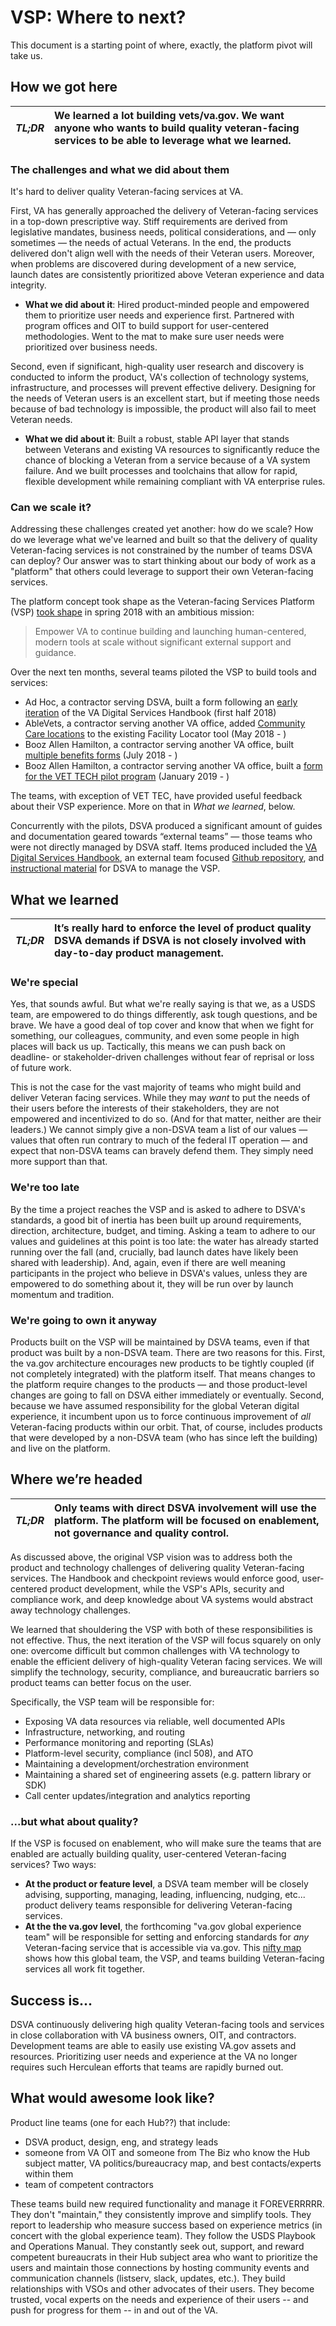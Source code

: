 # VSP: Where to next?
This document is a starting point of where, exactly, the platform pivot will take us.

## How we got here

|*TL;DR*|We learned a lot building vets/va.gov. We want anyone who wants to build quality veteran-facing services to be able to leverage what we learned. |
|---|:---|

### The challenges and what we did about them

It's hard to deliver quality Veteran-facing services at VA.

First, VA has generally approached the delivery of Veteran-facing services in a top-down prescriptive way. Stiff requirements are derived from legislative mandates, business needs, political considerations, and — only sometimes — the needs of actual Veterans. In the end, the products delivered don't align well with the needs of their Veteran users. Moreover, when problems are discovered during development of a new service, launch dates are consistently prioritized above Veteran experience and data integrity.

 - **What we did about it**: Hired product-minded people and empowered them to prioritize user needs and experience first. Partnered with program offices and OIT to build support for user-centered methodologies. Went to the mat to make sure user needs were prioritized over business needs. 

Second, even if significant, high-quality user research and discovery is conducted to inform the product, VA's collection of technology systems, infrastructure, and processes will prevent effective delivery. Designing for the needs of Veteran users is an excellent start, but if meeting those needs because of bad technology is impossible, the product will also fail to meet Veteran needs.

 - **What we did about it**: Built a robust, stable API layer that stands between Veterans and existing VA resources to significantly reduce the chance of blocking a Veteran from a service because of a VA system failure. And we built processes and toolchains that allow for rapid, flexible development while remaining compliant with VA enterprise rules.

### Can we scale it?

Addressing these challenges created yet another: how do we scale? How do we leverage what we've learned and built so that the delivery of quality Veteran-facing services is not constrained by the number of teams DSVA can deploy? Our answer was to start thinking about our body of work as a "platform" that others could leverage to support their own Veteran-facing services.

The platform concept took shape as the Veteran-facing Services Platform (VSP) [took shape](https://github.com/department-of-Veterans-affairs/vets.gov-team/blob/master/Work%20Practices/Platform-Support/background/old-dsva-platform-project-readme.md#background) in spring 2018 with an ambitious mission:

> Empower VA to continue building and launching human-centered, modern tools at scale without significant external support and guidance.

Over the next ten months, several teams piloted the VSP to build tools and services:

 - Ad Hoc, a contractor serving DSVA, built a form following an [early iteration](https://github.com/department-of-veterans-affairs/va-digital-services-platform-docs) of the VA Digital Services Handbook (first half 2018)
 - AbleVets, a contractor serving another VA office, added [Community Care locations](https://github.com/department-of-veterans-affairs/vets.gov-team/tree/master/Products/Facilities_Locator/community_care) to the existing Facility Locator tool (May 2018 - )
 - Booz Allen Hamilton, a contractor serving another VA office, built [multiple benefits forms](https://github.com/department-of-veterans-affairs/vets.gov-team/blob/master/Work%20Practices/Platform-Support/research/pilot-3.md) (July 2018 - )
 - Booz Allen Hamilton, a contractor serving another VA office, built a [form for the VET TECH pilot program](https://github.com/department-of-veterans-affairs/vets.gov-team/tree/master/Products/Education%20Benefits/0994) (January 2019 - )

The teams, with exception of VET TEC, have provided useful feedback about their VSP experience. More on that in _What we learned_, below.

Concurrently with the pilots, DSVA produced a significant amount of guides and documentation geared towards “external teams” — those teams who were not directly managed by DSVA staff. Items produced included the [VA Digital Services Handbook](https://department-of-veterans-affairs.github.io/va-digital-service-handbook/), an external team focused [Github repository](https://github.com/department-of-veterans-affairs/vets-external-teams), and [instructional material](https://github.com/department-of-veterans-affairs/vets.gov-team/tree/master/Work%20Practices/Platform-Support) for DSVA to manage the VSP.

## What we learned

|*TL;DR*|It’s really hard to enforce the level of product quality DSVA demands if DSVA is not closely involved with day-to-day product management.|
|---|:---|

### We're special
Yes, that sounds awful. But what we're really saying is that we, as a USDS team, are empowered to do things differently, ask tough questions, and be brave. We have a good deal of top cover and know that when we fight for something, our colleagues, community, and even some people in high places will back us up. Tactically, this means we can push back on deadline- or stakeholder-driven challenges without fear of reprisal or loss of future work.

This is not the case for the vast majority of teams who might build and deliver Veteran facing services. While they may _want_ to put the needs of their users before the interests of their stakeholders, they are not empowered and incentivized to do so. (And for that matter, neither are their leaders.) We cannot simply give a non-DSVA team a list of our values — values that often run contrary to much of the federal IT operation — and expect that non-DSVA teams can bravely defend them. They simply need more support than that.

### We're too late
By the time a project reaches the VSP and is asked to adhere to DSVA's standards, a good bit of inertia has been built up around requirements, direction, architecture, budget, and timing. Asking a team to adhere to our values and guidelines at this point is too late: the water has already started running over the fall (and, crucially, bad launch dates have likely been shared with leadership). And, again, even if there are well meaning participants in the project who believe in DSVA's values, unless they are empowered to do something about it, they will be run over by launch momentum and tradition.

### We're going to own it anyway

Products built on the VSP will be maintained by DSVA teams, even if that product was built by a non-DSVA team. There are two reasons for this. First, the va.gov architecture encourages new products to be tightly coupled (if not completely integrated) with the platform itself. That means changes to the platform require changes to the products — and those product-level changes are going to fall on DSVA either immediately or eventually. Second, because we have assumed responsibility for the global Veteran digital experience, it incumbent upon us to force continuous improvement of _all_ Veteran-facing products within our orbit. That, of course, includes products that were developed by a non-DSVA team (who has since left the building) and live on the platform.
  
## Where we’re headed

|*TL;DR*|Only teams with direct DSVA involvement will use the platform. The platform will be focused on enablement, not governance and quality control.|
|---|:---|

As discussed above, the original VSP vision was to address both the product and technology challenges of delivering quality Veteran-facing services. The Handbook and checkpoint reviews would enforce good, user-centered product development, while the VSP's APIs, security and compliance work, and deep knowledge about VA systems would abstract away technology challenges.

We learned that shouldering the VSP with both of these responsibilities is not effective. Thus, the next iteration of the VSP will focus squarely on only one: overcome difficult but common challenges with VA technology to enable the efficient delivery of high-quality Veteran facing services. We will simplify the technology, security, compliance, and bureaucratic barriers so product teams can better focus on the user.

Specifically, the VSP team will be responsible for:

- Exposing VA data resources via reliable, well documented APIs
- Infrastructure, networking, and routing
- Performance monitoring and reporting (SLAs)
- Platform-level security, compliance (incl 508), and ATO
- Maintaining a development/orchestration environment
- Maintaining a shared set of engineering assets (e.g. pattern library or SDK)
- Call center updates/integration and analytics reporting

### ...but what about quality?

If the VSP is focused on enablement, who will make sure the teams that are enabled are actually building quality, user-centered Veteran-facing services? Two ways:

- **At the product or feature level**, a DSVA team member will be closely advising, supporting, managing, leading, influencing, nudging, etc... product delivery teams responsible for delivering Veteran-facing services.
- **At the the va.gov level**, the forthcoming "va.gov global experience team" will be responsible for setting and enforcing standards for *any* Veteran-facing service that is accessible via va.gov. This [nifty map](team-layout.png) shows how this global team, the VSP, and teams building Veteran-facing services all work fit together.

## Success is... 

DSVA continuously delivering high quality Veteran-facing tools and services in close collaboration with VA business owners, OIT, and contractors. Development teams are able to easily use existing VA.gov assets and resources. Prioritizing user needs and experience at the VA no longer requires such Herculean efforts that teams are rapidly burned out.

## What would awesome look like?

Product line teams (one for each Hub??) that include:
- DSVA product, design, eng, and strategy leads
- someone from VA OIT and someone from The Biz who know the Hub subject matter, VA politics/bureaucracy map, and best contacts/experts within them
- team of competent contractors
  
These teams build new required functionality and manage it FOREVERRRRR. They don't "maintain," they consistently improve and simplify tools. They report to leadership who measure success based on experience metrics (in concert with the global experience team). They follow the USDS Playbook and Operations Manual. They constantly seek out, support, and reward competent bureaucrats in their Hub subject area who want to prioritize the users and maintain those connections by hosting community events and communication channels (listserv, slack, updates, etc.). They build relationships with VSOs and other advocates of their users. They become trusted, vocal experts on the needs and experience of their users -- and push for progress for them -- in and out of the VA.

